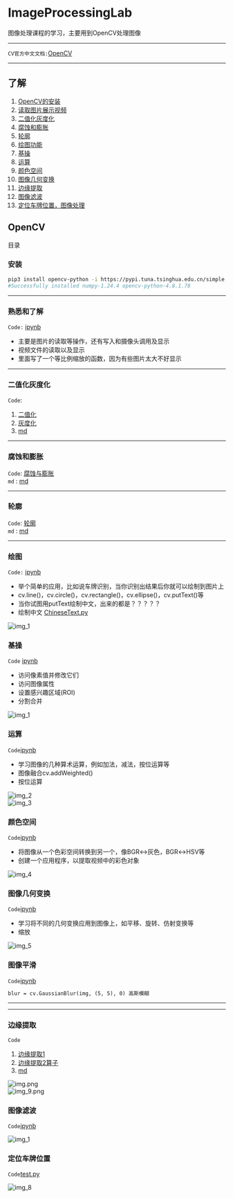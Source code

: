 # ImageProcessingLab

图像处理课程的学习，主要用到OpenCV处理图像

---

`CV官方中文文档:`[OpenCV](http://www.woshicver.com/)

---

## 了解

1. [OpenCV的安装](#安装)
2. [读取图片展示视频](#熟悉和了解)
3. [二值化灰度化](#二值化灰度化)
4. [腐蚀和膨胀](#腐蚀和膨胀)
5. [轮廓](#轮廓)
6. [绘图功能](#绘图)
7. [基操](#基操)
8. [运算](#运算)
9. [颜色空间](#颜色空间)
10. [图像几何变换](#图像几何变换)
11. [边缘提取](#边缘提取)
12. [图像滤波](#图像滤波)
13. [定位车牌位置，图像处理](#定位车牌位置)

## OpenCV

目录

### 安装

```bash
pip3 install opencv-python -i https://pypi.tuna.tsinghua.edu.cn/simple
#Successfully installed numpy-1.24.4 opencv-python-4.8.1.78
```

---

### 熟悉和了解

`Code:` [ipynb](./Code/读取图片展示视频.ipynb)

- 主要是图片的读取等操作，还有写入和摄像头调用及显示
- 视频文件的读取以及显示
- 里面写了一个等比例缩放的函数，因为有些图片太大不好显示

---

### 二值化灰度化

`Code`:

1. [二值化](./Code/en/二值化.py)
2. [灰度化](./Code/en/灰度化.py)
3. [md](./Code/en/readme.md)

---

### 腐蚀和膨胀

`Code`: [腐蚀与膨胀](./Code/en/腐蚀与膨胀.ipynb)  
`md` : [md](./Code/en/readme.md)

---

### 轮廓

`Code`: [轮廓](./Code/en/轮廓.py)  
`md` : [md](./Code/en/readme.md)

---

### 绘图

`Code:` [ipynb](./Code/绘图功能.ipynb)

- 举个简单的应用，比如说车牌识别，当你识别出结果后你就可以绘制到图片上
- cv.line()，cv.circle()，cv.rectangle()，cv.ellipse()，cv.putText()等
- 当你试图用putText绘制中文，出来的都是？？？？？
- 绘制中文 [ChineseText.py](tools/ChineseText.py)

![img_1](./md/img_1.png)

### 基操

`Code` [ipynb](./Code/基操.ipynb)

- 访问像素值并修改它们
- 访问图像属性
- 设置感兴趣区域(ROI)
- 分割合并

![img_1](./md/img.png)

### 运算

`Code`[ipynb](./Code/运算.ipynb)

- 学习图像的几种算术运算，例如加法，减法，按位运算等
- 图像融合cv.addWeighted()
- 按位运算

![img_2](./md/img_2.png)    
![img_3](./md/img_3.png)

### 颜色空间

`Code`[ipynb](./Code/颜色空间.ipynb)

- 将图像从一个色彩空间转换到另一个，像BGR↔灰色，BGR↔HSV等
- 创建一个应用程序，以提取视频中的彩色对象

![img_4](./md/img_4.png)

### 图像几何变换

`Code`[ipynb](./Code/图像几何变换.ipynb)

- 学习将不同的几何变换应用到图像上，如平移、旋转、仿射变换等
- 缩放

![img_5](./md/img_5.png)

### 图像平滑

`Code`[ipynb](./Code/图像平滑.ipynb)

```markdown
blur = cv.GaussianBlur(img, (5, 5), 0) 高斯模糊
```

--------------------------------------------------------------------------------
--------------------------------------------------------------------------------

### 边缘提取

`Code`

1. [边缘提取1](./CV-cv/1.ipynb)
2. [边缘提取2算子](./Code/en/边缘检测.ipynb)
3. [md](./Code/en/readme.md)

![img.png](./md/img_6.png)  
![img_9.png](./md/img_9.png)

### 图像滤波

`Code`[ipynb](./CV-cv/2.ipynb)

![img_1](./md/img_7.png)

### 定位车牌位置

`Code`[test.py](./CV-cv/test.py)

![img_8](./md/img_8.png)  
